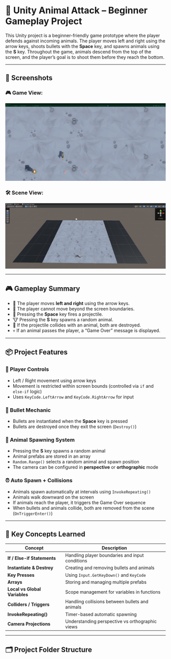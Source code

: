 # 🐾 Unity Animal Attack – Beginner Gameplay Project

This Unity project is a beginner-friendly game prototype where the player defends against incoming animals. The player moves left and right using the arrow keys, shoots bullets with the **Space** key, and spawns animals using the **S** key. Throughout the game, animals descend from the top of the screen, and the player’s goal is to shoot them before they reach the bottom.

---

## 📸 Screenshots

### 🎮 Game View:
<img src="1.png" alt="Game View" width="700"/>

### 🛠️ Scene View:
<img src="2.png" alt="Scene View" width="700"/>

---

## 🎮 Gameplay Summary

- 🧍 The player moves **left and right** using the arrow keys.
- 🚫 The player cannot move beyond the screen boundaries.
- 🔫 Pressing the **Space** key fires a projectile.
- 🐮 Pressing the **S** key spawns a random animal.
- 🧨 If the projectile collides with an animal, both are destroyed.
- 💀 If an animal passes the player, a “Game Over” message is displayed.

---

## 📦 Project Features

### 🧍 Player Controls
- Left / Right movement using arrow keys
- Movement is restricted within screen bounds (controlled via `if` and `else-if` logic)
- Uses `KeyCode.LeftArrow` and `KeyCode.RightArrow` for input

### 🔫 Bullet Mechanic
- Bullets are instantiated when the **Space** key is pressed
- Bullets are destroyed once they exit the screen (`Destroy()`)

### 🐷 Animal Spawning System
- Pressing the **S** key spawns a random animal
- Animal prefabs are stored in an array
- `Random.Range()` selects a random animal and spawn position
- The camera can be configured in **perspective** or **orthographic** mode

### ⏰ Auto Spawn + Collisions
- Animals spawn automatically at intervals using `InvokeRepeating()`
- Animals walk downward on the screen
- If animals reach the player, it triggers the Game Over sequence
- When bullets and animals collide, both are removed from the scene (`OnTriggerEnter()`)

---

## 🧠 Key Concepts Learned

| Concept                      | Description |
|------------------------------|-------------|
| **If / Else-if Statements**  | Handling player boundaries and input conditions |
| **Instantiate & Destroy**    | Creating and removing bullets and animals |
| **Key Presses**              | Using `Input.GetKeyDown()` and `KeyCode` |
| **Arrays**                   | Storing and managing multiple prefabs |
| **Local vs Global Variables**| Scope management for variables in functions |
| **Colliders / Triggers**     | Handling collisions between bullets and animals |
| **InvokeRepeating()**        | Timer-based automatic spawning |
| **Camera Projections**       | Understanding perspective vs orthographic views |

---

## 🗂️ Project Folder Structure
